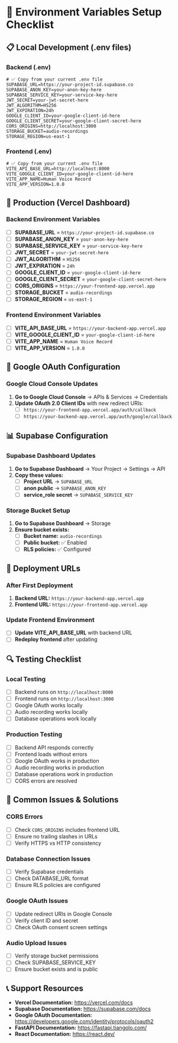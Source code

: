 # 🔐 Environment Variables Setup Checklist

## 📋 **Local Development (.env files)**

### **Backend (.env)**
```env
# ✅ Copy from your current .env file
SUPABASE_URL=https://your-project-id.supabase.co
SUPABASE_ANON_KEY=your-anon-key-here
SUPABASE_SERVICE_KEY=your-service-key-here
JWT_SECRET=your-jwt-secret-here
JWT_ALGORITHM=HS256
JWT_EXPIRATION=24h
GOOGLE_CLIENT_ID=your-google-client-id-here
GOOGLE_CLIENT_SECRET=your-google-client-secret-here
CORS_ORIGINS=http://localhost:3000
STORAGE_BUCKET=audio-recordings
STORAGE_REGION=us-east-1
```

### **Frontend (.env)**
```env
# ✅ Copy from your current .env file
VITE_API_BASE_URL=http://localhost:8000
VITE_GOOGLE_CLIENT_ID=your-google-client-id-here
VITE_APP_NAME=Human Voice Record
VITE_APP_VERSION=1.0.0
```

## 🚀 **Production (Vercel Dashboard)**

### **Backend Environment Variables**
- [ ] **SUPABASE_URL** = `https://your-project-id.supabase.co`
- [ ] **SUPABASE_ANON_KEY** = `your-anon-key-here`
- [ ] **SUPABASE_SERVICE_KEY** = `your-service-key-here`
- [ ] **JWT_SECRET** = `your-jwt-secret-here`
- [ ] **JWT_ALGORITHM** = `HS256`
- [ ] **JWT_EXPIRATION** = `24h`
- [ ] **GOOGLE_CLIENT_ID** = `your-google-client-id-here`
- [ ] **GOOGLE_CLIENT_SECRET** = `your-google-client-secret-here`
- [ ] **CORS_ORIGINS** = `https://your-frontend-app.vercel.app`
- [ ] **STORAGE_BUCKET** = `audio-recordings`
- [ ] **STORAGE_REGION** = `us-east-1`

### **Frontend Environment Variables**
- [ ] **VITE_API_BASE_URL** = `https://your-backend-app.vercel.app`
- [ ] **VITE_GOOGLE_CLIENT_ID** = `your-google-client-id-here`
- [ ] **VITE_APP_NAME** = `Human Voice Record`
- [ ] **VITE_APP_VERSION** = `1.0.0`

## 🔧 **Google OAuth Configuration**

### **Google Cloud Console Updates**
1. **Go to Google Cloud Console** → APIs & Services → Credentials
2. **Update OAuth 2.0 Client IDs** with new redirect URIs:
   - [ ] `https://your-frontend-app.vercel.app/auth/callback`
   - [ ] `https://your-backend-app.vercel.app/auth/google/callback`

## 📊 **Supabase Configuration**

### **Supabase Dashboard Updates**
1. **Go to Supabase Dashboard** → Your Project → Settings → API
2. **Copy these values:**
   - [ ] **Project URL** → `SUPABASE_URL`
   - [ ] **anon public** → `SUPABASE_ANON_KEY`
   - [ ] **service_role secret** → `SUPABASE_SERVICE_KEY`

### **Storage Bucket Setup**
1. **Go to Supabase Dashboard** → Storage
2. **Ensure bucket exists:**
   - [ ] **Bucket name:** `audio-recordings`
   - [ ] **Public bucket:** ✅ Enabled
   - [ ] **RLS policies:** ✅ Configured

## 🚀 **Deployment URLs**

### **After First Deployment**
1. **Backend URL:** `https://your-backend-app.vercel.app`
2. **Frontend URL:** `https://your-frontend-app.vercel.app`

### **Update Frontend Environment**
- [ ] **Update VITE_API_BASE_URL** with backend URL
- [ ] **Redeploy frontend** after updating

## 🔍 **Testing Checklist**

### **Local Testing**
- [ ] Backend runs on `http://localhost:8000`
- [ ] Frontend runs on `http://localhost:3000`
- [ ] Google OAuth works locally
- [ ] Audio recording works locally
- [ ] Database operations work locally

### **Production Testing**
- [ ] Backend API responds correctly
- [ ] Frontend loads without errors
- [ ] Google OAuth works in production
- [ ] Audio recording works in production
- [ ] Database operations work in production
- [ ] CORS errors are resolved

## 🐛 **Common Issues & Solutions**

### **CORS Errors**
- [ ] Check `CORS_ORIGINS` includes frontend URL
- [ ] Ensure no trailing slashes in URLs
- [ ] Verify HTTPS vs HTTP consistency

### **Database Connection Issues**
- [ ] Verify Supabase credentials
- [ ] Check DATABASE_URL format
- [ ] Ensure RLS policies are configured

### **Google OAuth Issues**
- [ ] Update redirect URIs in Google Console
- [ ] Verify client ID and secret
- [ ] Check OAuth consent screen settings

### **Audio Upload Issues**
- [ ] Verify storage bucket permissions
- [ ] Check SUPABASE_SERVICE_KEY
- [ ] Ensure bucket exists and is public

## 📞 **Support Resources**

- **Vercel Documentation:** https://vercel.com/docs
- **Supabase Documentation:** https://supabase.com/docs
- **Google OAuth Documentation:** https://developers.google.com/identity/protocols/oauth2
- **FastAPI Documentation:** https://fastapi.tiangolo.com/
- **React Documentation:** https://react.dev/
